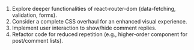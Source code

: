 1. Explore deeper functionalities of react-router-dom (data-fetching, validation, forms).
2. Consider a complete CSS overhaul for an enhanced visual experience.
3. Implement user interaction to show/hide comment replies.
4. Refactor code for reduced repetition (e.g., higher-order component for post/comment lists).
